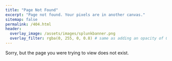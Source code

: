 ```yaml
---
title: "Page Not Found"
excerpt: "Page not found. Your pixels are in another canvas."
sitemap: false
permalink: /404.html
header:
  overlay_image: /assets/images/splunkbanner.png
  overlay_filter: rgba(0, 255, 0, 0.8) # same as adding an opacity of 0.5 to a black background
---
```


Sorry, but the page you were trying to view does not exist.
